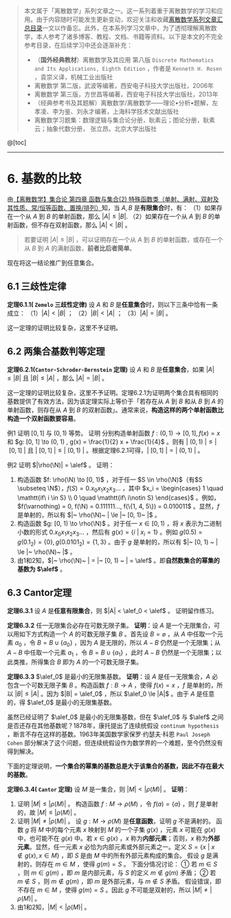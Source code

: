> 本文属于「离散数学」系列文章之一。这一系列着重于离散数学的学习和应用。由于内容随时可能发生更新变动，欢迎关注和收藏[离散数学系列文章汇总目录](https://memcpy0.blog.csdn.net/article/details/119997004)一文以作备忘。此外，在本系列学习文章中，为了透彻理解离散数学，本人参考了诸多博客、教程、文档、书籍等资料。以下是本文的不完全参考目录，在后续学习中还会逐渐补充：
> - （**国外经典教材**）离散数学及其应用 第八版 `Discrete Mathematics and Its Applications, Eighth Edition` ，作者是 `Kenneth H. Rosen` ，袁崇义译，机械工业出版社
> - 离散数学 第二版，武波等编著，西安电子科技大学出版社，2006年
> - 离散数学 第三版，方世昌等编著，西安电子科技大学出版社，2013年
> - （经典参考书及其题解）离散数学/离散数学——理论•分析•题解，左孝凌、李为鉴、刘永才编著，上海科学技术文献出版社
> - 离散数学习题集：数理逻辑与集合论分册，耿素云；图论分册，耿素云；抽象代数分册， 张立昂。北京大学出版社

@[toc]

---
# 6. 基数的比较
由[【离散数学】集合论 第四章 函数与集合(2) 特殊函数类（单射、满射、双射及其性质、常/恒等函数、置换/排列）](https://memcpy0.blog.csdn.net/article/details/120954526)知，当 $A, B$ 是**有限集合**时，有：
（1）如果存在一个从 $A$ 到 $B$ 的单射函数，那么 $|A| \le |B|$.
（2）如果存在一个从 $A$ 到 $B$ 的单射函数，但不存在双射函数，那么 $|A| < |B|$ 。

> 若要证明 $|A| \le |B|$ ，可以证明存在一个从 $A$ 到 $B$ 的单射函数，或存在一个从 $B$ 到 $A$ 的满射函数，**前者比后者简单**。

现在将这一结论推广到任意集合。
## 6.1 三歧性定律
**定理6.1.1( `Zemelo` 三歧性定律)** 设 $A$ 和 $B$ 是**任意集合**时，则以下三条中恰有一条成立：
（1）$|A| < |B|$ ；
（2）$|B| < |A|$ ；
（3）$|A| = |B|$ 。

这一定理的证明比较复杂，这里不予证明。
## 6.2 两集合基数判等定理
**定理6.2.1(`Cantor-Schroder-Bernstein` 定理)** 设 $A$ 和 $B$ 是**任意集合**，如果 $|A| \le |B|$ 且 $|B| \le |A|$ ，那么 $|A| = |B|$ 。

这一定理的证明比较复杂，这里不予证明。定理6.2.1为证明两个集合具有相同的基数提供了有效方法，因为该定理实际上等价于「若存在从 $A$ 到 $B$ 和从 $B$ 到 $A$ 的单射函数，则存在从 $A$ 到 $B$ 的双射函数」。通常来说，**构造这样的两个单射函数比构造一个双射函数要容易**。

例1 证明 $[0, 1]$ 与 $(0, 1)$ 等势。
证明 分别构造单射函数 $f: (0, 1) \to [0, 1], f(x) = x$ 和 $g: [0, 1]  \to (0, 1) , g(x) = \frac{1}{2} x + \frac{1}{4}$ 。则有 $|~(0, 1)~| \le |~[0, 1]~|$ 且 $|~ [0, 1]~| \le |~(0, 1)~|$ 。根据定理6.2.1可得，$|~[0, 1]~ | = |~(0, 1)~|$ 。


例2 证明 $|\rho(\N)| = \alef$ 。
证明：
1. 构造函数 $f: \rho(\N) \to [0, 1)$ ，对于任一 $S \in \rho(\N)$（有$S \subseteq \N$），$f(S) = 0.x_0x_1x_2x_3\dots$ ，其中 $x_i = \begin{cases} 1 \quad \mathtt{if\ i \in S} \\ 0 \quad  \mathtt{if\  i\notin S} \end{cases}$ 。例如，$f(\varnothing) = 0, f(\N) = 0.111111..., f(\{1, 4, 5\}) = 0.010011$ 。显然，$f$ 是单射的，所以有 $|~ \rho(\N)~ | \le |~ [0, 1)~ |$ 。
2. 构造函数 $g: [0, 1) \to \rho(\N)$ 。对于任一 $x \in [0, 1)$ ，将 $x$ 表示为二进制小数的形式 $0.x_0x_1x_2x_3\dots$ ，然后有 $g(x) = \{i\ |\ x_i = 1\}$ 。例如 $g(0.5) = g(0.1_2) = \{0\}, g(0.0101_2) = \{1, 3\}$ 。由于 $g$ 是单射的，所以有 $|~ [0, 1) ~ | \le |~ \rho(\N)~ |$ 。
3. 由1和2知，$|~ \rho(\N)~ | = |~  [0, 1) ~ | = \alef$ 。即**自然数集合的幂集的基数为 $\alef$** 。
## 6.3 Cantor定理
**定理6.3.1** 设 $A$ 是**任意有限集合**，则 $|A| < \alef_0 < \alef$ 。
证明留作练习。

**定理6.3.2** 任一无限集合必存在可数无限子集。
**证明**：设 $A$ 是一个无限集合，可以用如下方式构造一个 $A$ 的可数无限子集 $B$ 。首先设 $B = \varnothing$ ，从 $A$ 中任取一个元素 $a_0$ ，令 $B = B\cup \{a_0\}$ ，因为 $A$ 是无限的，所以 $A - B$ 仍然是一个无限集；从 $A - B$ 中任取一个元素 $a_1$ ，令 $B = B\cup \{ a_1\}$ ，此时 $A - B$ 仍然是一个无限集；以此类推，所得集合 $B$ 即为 $A$ 的一个可数无限子集。

**定理6.3.3** $\alef_0$ 是最小的无限集基数。
**证明**：设 $A$ 是任一无限集合，$A$ 必包含一个可数无限子集 $B$ 。构造函数 $f: B\to A$ ，使得 $f(x) = x$ ，$f$ 是单射的，所以 $|B| \le |A|$ 。因为 $|B| = \alef_0$ ，所以 $\alef_0 \le |A|$ 。由于 $A$ 是任意的，得 $\alef_0$ 是最小的无限集基数。

虽然已经证明了 $\alef_0$ 是最小的无限集基数，但在 $\alef_0$ 与 $\alef$ 之间是否还存在其他基数呢？1878年，康托提出了连续统假设 `continum hypothesis` ，断言不存在这样的基数。1963年美国数学家保罗·约瑟夫·科恩 `Paul Joseph Cohen` 部分解决了这个问题，但连续统假设作为数学界的一个难题，至今仍然没有得到解决。

下面的定理说明，**一个集合的幂集的基数总是大于该集合的基数，因此不存在最大的基数**。

**定理6.3.4( `Cantor` 定理)** 设 $M$ 是一集合，则 $|M| < |\rho(M)|$ 。
**证明**：
1. 证明 $|M| \le |\rho(M)|$ 。
构造函数 $f: M\to \rho(M)$ ，令 $f(a) = \{a\}$ ，则 $f$ 是单射的，故 $|M | \le |\rho(M)|$ 。
2. 证明 $|M| \ne |\rho(M)|$ 。
设 $g: M\to \rho(M)$ 是**任意函数**，证明 $g$ 不是满射的。
函数 $g$ 将 $M$ 中的每个元素 $x$ 映射到 $M$ 的一个子集 $g(x)$ ，元素 $x$ 可能在 $g(x)$ 中，也可能不在 $g(x)$ 中。若 $x \in g(x)$ ，$x$ 称为**内部元素**；否则，$x$ 称为**外部元素**。显然，任一元素 $x$ 必恰为内部元素或外部元素之一。定义 $S = \{ x\ |\ x \notin g(x), x \in M\}$ ，即 $S$ 是由 $M$ 中的所有外部元素构成的集合。
假设 $g$ 是满射的，则存在 $m \in M$ ，使得 $g(m) = S$ 。 下面分情况讨论：
① 若 $m \in S$ ，则 $m \in g(m)$ ，即 $m$ 是内部元素，与 $S$ 的定义 $m \notin g(m)$ 矛盾；
② 若 $m \notin S$ ，则 $m \notin g(m)$ ，即 $m$ 是外部元素，与 $m \notin S$ 矛盾。
假设错误，即不存在 $m \in M$ ，使得 $g(m) = S$ 。因此 $g$ 不可能是双射的，所以 $|M | \ne |\rho(M)|$ 。
3. 由1和2知，$|M| < |\rho(M)|$ 。



